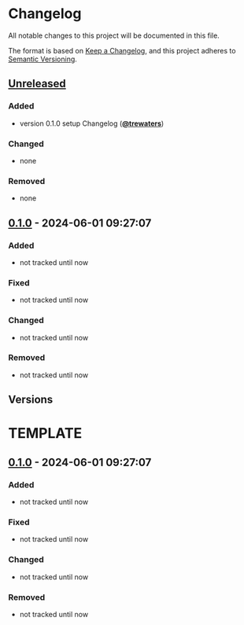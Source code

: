 # Changelog

All notable changes to this project will be documented in this file.

The format is based on [Keep a Changelog](https://keepachangelog.com/en/1.1.0/),
and this project adheres to [Semantic Versioning](https://semver.org/spec/v2.0.0.html).

## [Unreleased]

### Added

- version 0.1.0 setup Changelog ([**@trewaters**](https://github.com/trewaters))

### Changed

- none

### Removed

- none

## [0.1.0] - 2024-06-01 09:27:07

### Added

- not tracked until now

### Fixed

- not tracked until now

### Changed

- not tracked until now

### Removed

- not tracked until now

## Versions

<!-- UPDATE "unreleased once I create release milestones" -->

[unreleased]: https://github.com/Level/level/releases/tag/0.9.0
[1.0.0]: https://github.com/Trewaters/soar/releases/
[0.1.0]: https://github.com/Trewaters/soar/compare/version_stable...HEAD

# TEMPLATE

## [0.1.0] - 2024-06-01 09:27:07

### Added

- not tracked until now

### Fixed

- not tracked until now

### Changed

- not tracked until now

### Removed

- not tracked until now
